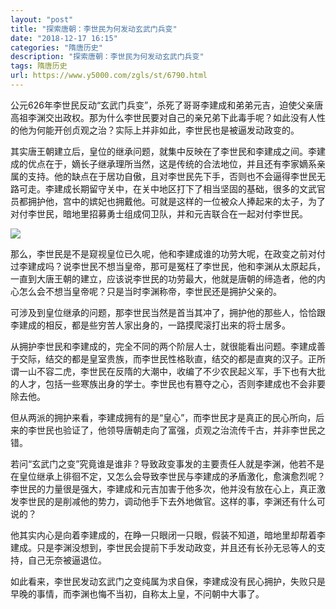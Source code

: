 ```yaml
---
layout: "post"
title: "探索唐朝：李世民为何发动玄武门兵变"
date: "2018-12-17 16:15"
categories: "隋唐历史"
description: "探索唐朝：李世民为何发动玄武门兵变"
tags: 隋唐历史
url: https://www.y5000.com/zgls/st/6790.html
---
```






公元626年李世民反动“玄武门兵变”，杀死了哥哥李建成和弟弟元吉，迫使父亲唐高祖李渊交出政权。那为什么李世民要对自己的亲兄弟下此毒手呢？如此没有人性的他为何能开创贞观之治？实际上并非如此，李世民也是被逼发动政变的。

其实唐王朝建立后，皇位的继承问题，就集中反映在了李世民和李建成之间。李建成的优点在于，嫡长子继承理所当然，这是传统的合法地位，并且还有李家嫡系亲属的支持。他的缺点在于居功自傲，且对李世民先下手，否则也不会逼得李世民无路可走。李建成长期留守关中，在关中地区打下了相当坚固的基础，很多的文武官员都拥护他，宫中的嫔妃也拥戴他。可就是这样的一位被众人捧起来的太子，为了对付李世民，暗地里招募勇士组成伺卫队，并和元吉联合在一起对付李世民。

![](https://img.y5000.com/uploads/allimg/161208/1139213c5-0.jpg)

那么，李世民是不是窥视皇位已久呢，他和李建成谁的功劳大呢，在政变之前对付过李建成吗？说李世民不想当皇帝，那可是冤枉了李世民，他和李渊从太原起兵，一直到大唐王朝的建立，应该说李世民的功劳最大，他就是唐朝的缔造者，他的内心怎么会不想当皇帝呢？只是当时李渊称帝，李世民还是拥护父亲的。

可涉及到皇位继承的问题，那李世民当然是首当其冲了，拥护他的那些人，恰恰跟李建成的相反，都是些穷苦人家出身的，一路摸爬滚打出来的将士居多。

从拥护李世民和李建成的，完全不同的两个阶层人士，就很能看出问题。李建成善于交际，结交的都是皇室贵族，而李世民性格耿直，结交的都是直爽的汉子。正所谓一山不容二虎，李世民在反隋的大潮中，收编了不少农民起义军，手下也有大批的人才，包括一些寒族出身的学士。李世民也有篡夺之心，否则李建成也不会非要除去他。

但从两派的拥护来看，李建成拥有的是“皇心”，而李世民才是真正的民心所向，后来的李世民也验证了，他领导唐朝走向了富强，贞观之治流传千古，并非李世民之错。

若问“玄武门之变”究竟谁是谁非？导致政变事发的主要责任人就是李渊，他若不是在皇位继承上徘徊不定，又怎么会导致李世民与李建成的矛盾激化，愈演愈烈呢？李世民的力量很是强大，李建成和元吉加害于他多次，他并没有放在心上，真正激发李世民的是削减他的势力，调动他手下去外地做官。这样的事，李渊还有什么可说的？

他其实内心是向着李建成的，在睁一只眼闭一只眼，假装不知道，暗地里却帮着李建成。只是李渊没想到，李世民会提前下手发动政变，并且还有长孙无忌等人的支持，自己无奈被逼退位。

如此看来，李世民发动玄武门之变纯属为求自保，李建成没有民心拥护，失败只是早晚的事情，而李渊也悔不当初，自称太上皇，不问朝中大事了。
